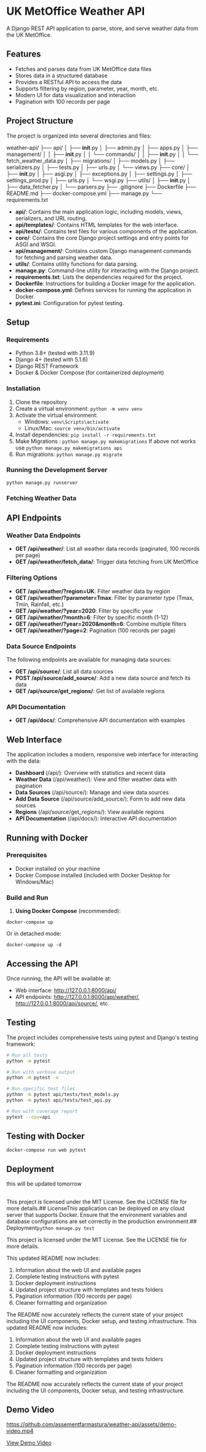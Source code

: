 # UK MetOffice Weather API

A Django REST API application to parse, store, and serve weather data from the UK MetOffice.

## Features

- Fetches and parses data from UK MetOffice data files
- Stores data in a structured database
- Provides a RESTful API to access the data
- Supports filtering by region, parameter, year, month, etc.
- Modern UI for data visualization and interaction
- Pagination with 100 records per page

## Project Structure

The project is organized into several directories and files:

weather-api/
├── api/
│   ├── __init__.py
│   ├── admin.py
│   ├── apps.py
│   ├── management/
│   │   ├── __init__.py
│   │   └── commands/
│   │       ├── __init__.py
│   │       └── fetch_weather_data.py
│   ├── migrations/
│   ├── models.py
│   ├── serializers.py
│   ├── tests.py
│   ├── urls.py
│   └── views.py
├── core/
│   ├── __init__.py
│   ├── asgi.py
│   ├── exceptions.py
│   ├── settings.py
│   ├── settings_prod.py
│   ├── urls.py
│   └── wsgi.py
├── utils/
│   ├── __init__.py
│   ├── data_fetcher.py
│   └── parsers.py
├── .gitignore
├── Dockerfile
├── README.md
├── docker-compose.yml
├── manage.py
└── requirements.txt

- **api/**: Contains the main application logic, including models, views, serializers, and URL routing.
- **api/templates/**: Contains HTML templates for the web interface.
- **api/tests/**: Contains test files for various components of the application.
- **core/**: Contains the core Django project settings and entry points for ASGI and WSGI.
- **api/management/**: Contains custom Django management commands for fetching and parsing weather data.
- **utils/**: Contains utility functions for data parsing.
- **manage.py**: Command-line utility for interacting with the Django project.
- **requirements.txt**: Lists the dependencies required for the project.
- **Dockerfile**: Instructions for building a Docker image for the application.
- **docker-compose.yml**: Defines services for running the application in Docker.
- **pytest.ini**: Configuration for pytest testing.

## Setup
### Requirements

- Python 3.8+ (tested with 3.11.9)
- Django 4+ (tested with 5.1.6)
- Django REST Framework
- Docker & Docker Compose (for containerized deployment)

### Installation

1. Clone the repository
2. Create a virtual environment: `python -m venv venv`
3. Activate the virtual environment:
   - Windows: `venv\Scripts\activate`
   - Linux/Mac: `source venv/bin/activate`
4. Install dependencies: `pip install -r requirements.txt`
5. Make Migrations : `python manage.py makemigrations`
   If above not works use `python manage.py makemigrations api`
6. Run migrations: `python manage.py migrate`

### Running the Development Server

```
python manage.py runserver
```

### Fetching Weather Data

## API Endpoints

### Weather Data Endpoints

- **GET /api/weather/**: List all weather data records (paginated, 100 records per page)
- **GET /api/weather/fetch_data/**: Trigger data fetching from UK MetOffice

### Filtering Options

- **GET /api/weather/?region=UK**: Filter weather data by region
- **GET /api/weather/?parameter=Tmax**: Filter by parameter type (Tmax, Tmin, Rainfall, etc.)
- **GET /api/weather/?year=2020**: Filter by specific year
- **GET /api/weather/?month=6**: Filter by specific month (1-12)
- **GET /api/weather/?year=2020&month=6**: Combine multiple filters
- **GET /api/weather/?page=2**: Pagination (100 records per page)

### Data Source Endpoints

The following endpoints are available for managing data sources:

- **GET /api/source/**: List all data sources
- **POST /api/source/add_source/**: Add a new data source and fetch its data
- **GET /api/source/get_regions/**: Get list of available regions

### API Documentation

- **GET /api/docs/**: Comprehensive API documentation with examples

## Web Interface

The application includes a modern, responsive web interface for interacting with the data:

- **Dashboard** (/api/): Overview with statistics and recent data
- **Weather Data** (/api/weather/): View and filter weather data with pagination
- **Data Sources** (/api/source/): Manage and view data sources
- **Add Data Source** (/api/source/add_source/): Form to add new data sources
- **Regions** (/api/source/get_regions/): View available regions
- **API Documentation** (/api/docs/): Interactive API documentation

## Running with Docker

### Prerequisites
- Docker installed on your machine
- Docker Compose installed (included with Docker Desktop for Windows/Mac)

### Build and Run

1. **Using Docker Compose** (recommended):
```
docker-compose up
```

Or in detached mode:
```
docker-compose up -d
```

## Accessing the API

Once running, the API will be available at:
- Web interface: http://127.0.0.1:8000/api/
- API endpoints: http://127.0.0.1:8000/api/weather/, http://127.0.0.1:8000/api/source/, etc.

## Testing

The project includes comprehensive tests using pytest and Django's testing framework:

```bash
# Run all tests
python -m pytest

# Run with verbose output
python -m pytest -v

# Run specific test files
python -m pytest api/tests/test_models.py
python -m pytest api/tests/test_api.py

# Run with coverage report
pytest --cov=api
```
## Testing with Docker
 ```
 docker-compose run web pytest
 ```

 ## Deployment
 this will be updated tomorrow


##
This project is licensed under the MIT License. See the LICENSE file for more details.## LicenseThis application can be deployed on any cloud server that supports Docker. Ensure that the environment variables and database configurations are set correctly in the production environment.## Deployment```python manage.py test``` 
<!-- To run the tests, use the following command:## Testing   ```
API documentation is available at:

- Swagger UI: `/swagger/` -->


This project is licensed under the MIT License. See the LICENSE file for more details.


This updated README now includes:

1. Information about the web UI and available pages
2. Complete testing instructions with pytest
3. Docker deployment instructions
4. Updated project structure with templates and tests folders
5. Pagination information (100 records per page)
6. Cleaner formatting and organization

The README now accurately reflects the current state of your project including the UI components, Docker setup, and testing infrastructure.
This updated README now includes:

1. Information about the web UI and available pages
2. Complete testing instructions with pytest
3. Docker deployment instructions
4. Updated project structure with templates and tests folders
5. Pagination information (100 records per page)
6. Cleaner formatting and organization

The README now accurately reflects the current state of your project including the UI components, Docker setup, and testing infrastructure.

## Demo Video

https://github.com/assementfarmastura/weather-api/assets/demo-video.mp4

[View Demo Video](https://github.com/SwapnilK3/weather-api/blob/main/demo.mp4)